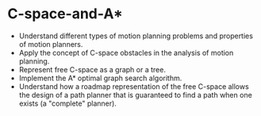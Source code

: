 # C-space-and-A*
+ Understand different types of motion planning problems and properties of motion planners.
+ Apply the concept of C-space obstacles in the analysis of motion planning.
+ Represent free C-space as a graph or a tree.
+ Implement the A* optimal graph search algorithm.
+ Understand how a roadmap representation of the free C-space allows the design of a path planner that is guaranteed to find a path when one exists (a "complete" planner).
